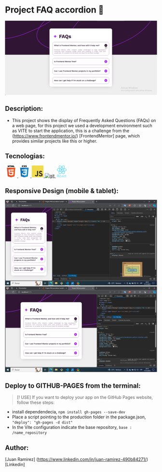 # Project FAQ accordion 🚀
![Page main of the project](./src/assets/background_desktop_FAQ_accordion.png)

## Description:
- This project shows the display of Frequently Asked Questions (FAQs) on a web page, for this project we used a development environment such as VITE to start the application, this is a challenge from the (https://www.frontendmentor.io/) [FrontendMentor] page, which provides similar projects like this or higher.

## Tecnologias:
<a href="https://www.w3.org/html/" target="_blank" rel="noreferrer">
  <img title="HTML" src="https://raw.githubusercontent.com/devicons/devicon/master/icons/html5/html5-original-wordmark.svg" alt="html5" width="40" height="40"/>
</a>
<a href="https://www.w3schools.com/css/" target="_blank" rel="noreferrer">
  <img title="CSS" src="https://raw.githubusercontent.com/devicons/devicon/master/icons/css3/css3-original-wordmark.svg" alt="css3" width="40" height="40"/>
</a>
<a href="https://developer.mozilla.org/en-US/docs/Web/JavaScript" target="_blank" rel="noreferrer">
  <img title="javaScript" src="https://raw.githubusercontent.com/devicons/devicon/master/icons/javascript/javascript-original.svg" alt="javascript" width="40" height="40"/>
</a>
<a href="https://git-scm.com/" target="_blank" rel="noreferrer">
  <img title="git" src="https://www.vectorlogo.zone/logos/git-scm/git-scm-icon.svg" alt="git" width="40" height="40"/>
</a>
<a href="https://reactjs.org/" target="_blank" rel="noreferrer">
  <img title="React.js" src="https://raw.githubusercontent.com/devicons/devicon/master/icons/react/react-original-wordmark.svg" alt="react" width="40" height="40"/>
</a>


## Responsive Design (mobile & tablet):
![Page main of the project](./src/assets/background_mobile_FAQ_accordion.png)
![Page main of the project](./src/assets/background_table_FAQ_accordion.png)


## Deploy to GITHUB-PAGES from the terminal:
> [! USE]
> If you want to deploy your app on the GitHub Pages website, follow these steps:
- install dependendecia, `npm install gh-pages --save-dev`
- Place a script pointing to the production folder in the package.json, `"deploy": "gh-pages -d dist"`
- In the Vite configuration indicate the base repository, `base : /name_repository`

## Author: 
[Juan Ramirez] (https://www.linkedin.com/in/juan-ramirez-490b84271/) [Linkedin]






<!-- 
[!NOTE]: Una nota general que proporciona información o contexto.
[!IMPORTANT]: Una nota importante que debe leerse cuidadosamente.
[!USE]: Una nota que proporciona instrucciones sobre cómo usar algo.
[!BUG]: Una nota que informa sobre un error o problema.
[!TODO]: Una nota que indica una tarea pendiente.
También hay otros tipos de notas menos comunes, como:

[!HACK]: Una nota que proporciona un truco o solución alternativa.
[!WARNING]: Una nota que advierte sobre un peligro o riesgo.
[!DEPRECATED]: Una nota que informa sobre una característica o funcionalidad que ya no se usa.
[!SECURITY]: Una nota que informa sobre una vulnerabilidad de seguridad. -->